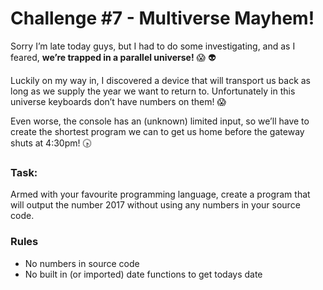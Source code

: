 # Challenge #7 - Multiverse Mayhem!

Sorry I’m late today guys, but I had to do some investigating, and as I feared, **we’re trapped in a parallel universe!** :scream: :alien:

Luckily on my way in, I discovered a device that will transport us back as long as we supply the year we want to return to. Unfortunately in this universe keyboards don’t have numbers on them! :scream:

Even worse, the console has an (unknown) limited input, so we’ll have to create the shortest program we can to get us home before the gateway shuts at 4:30pm! :clock430:

### Task:
Armed with your favourite programming language, create a program that will output the number 2017 without using any numbers in your source code.

### Rules
- No numbers in source code
- No built in (or imported) date functions to get todays date

